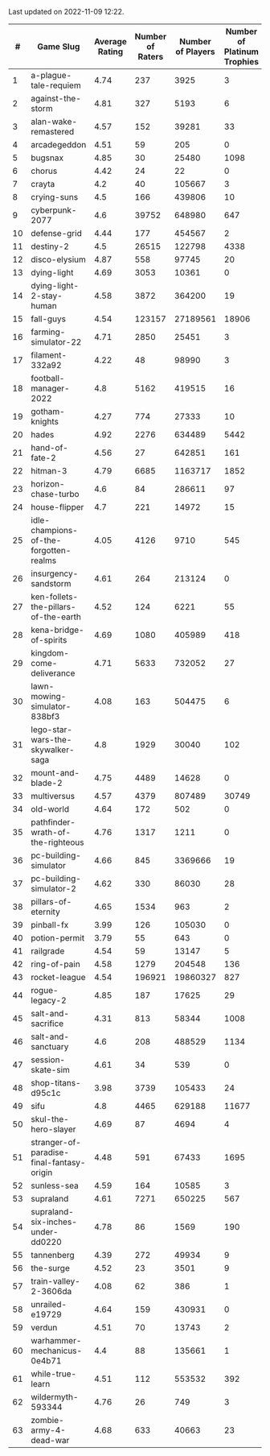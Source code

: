 Last updated on 2022-11-09 12:22.


|#|Game Slug|Average Rating|Number of Raters|Number of Players|Number of Platinum Trophies|Max Rarity (%)|
|---|---|---|---|---|---|---|
|1|a-plague-tale-requiem|4.74|237|3925|3|92|
|2|against-the-storm|4.81|327|5193|6|15|
|3|alan-wake-remastered|4.57|152|39281|33|7|
|4|arcadegeddon|4.51|59|205|0|93|
|5|bugsnax|4.85|30|25480|1098|97|
|6|chorus|4.42|24|22|0|86|
|7|crayta|4.2|40|105667|3|23|
|8|crying-suns|4.5|166|439806|10|65|
|9|cyberpunk-2077|4.6|39752|648980|647|61|
|10|defense-grid|4.44|177|454567|2|80|
|11|destiny-2|4.5|26515|122798|4338|96|
|12|disco-elysium|4.87|558|97745|20|28|
|13|dying-light|4.69|3053|10361|0|97|
|14|dying-light-2-stay-human|4.58|3872|364200|19|0.1|
|15|fall-guys|4.54|123157|27189561|18906|3|
|16|farming-simulator-22|4.71|2850|25451|3|81|
|17|filament-332a92|4.22|48|98990|3|93|
|18|football-manager-2022|4.8|5162|419515|16|49|
|19|gotham-knights|4.27|774|27333|10|34|
|20|hades|4.92|2276|634489|5442|89|
|21|hand-of-fate-2|4.56|27|642851|161|72|
|22|hitman-3|4.79|6685|1163717|1852|48|
|23|horizon-chase-turbo|4.6|84|286611|97|83|
|24|house-flipper|4.7|221|14972|15|93|
|25|idle-champions-of-the-forgotten-realms|4.05|4126|9710|545|4|
|26|insurgency-sandstorm|4.61|264|213124|0|6|
|27|ken-follets-the-pillars-of-the-earth|4.52|124|6221|55|51|
|28|kena-bridge-of-spirits|4.69|1080|405989|418|94|
|29|kingdom-come-deliverance|4.71|5633|732052|27|30|
|30|lawn-mowing-simulator-838bf3|4.08|163|504475|6|89|
|31|lego-star-wars-the-skywalker-saga|4.8|1929|30040|102|98|
|32|mount-and-blade-2|4.75|4489|14628|0|26|
|33|multiversus|4.57|4379|807489|30749|79|
|34|old-world|4.64|172|502|0|92|
|35|pathfinder-wrath-of-the-righteous|4.76|1317|1211|0|0.2|
|36|pc-building-simulator|4.66|845|3369666|19|48|
|37|pc-building-simulator-2|4.62|330|86030|28|75|
|38|pillars-of-eternity|4.65|1534|963|2|79|
|39|pinball-fx|3.99|126|105030|0|86|
|40|potion-permit|3.79|55|643|0|98|
|41|railgrade|4.54|59|13147|5|98|
|42|ring-of-pain|4.58|1279|204548|136|97|
|43|rocket-league|4.54|196921|19860327|827|75|
|44|rogue-legacy-2|4.85|187|17625|29|0.3|
|45|salt-and-sacrifice|4.31|813|58344|1008|91|
|46|salt-and-sanctuary|4.6|208|488529|1134|83|
|47|session-skate-sim|4.61|34|539|0|24|
|48|shop-titans-d95c1c|3.98|3739|105433|24|98|
|49|sifu|4.8|4465|629188|11677|96|
|50|skul-the-hero-slayer|4.69|87|4694|4|96|
|51|stranger-of-paradise-final-fantasy-origin|4.48|591|67433|1695|98|
|52|sunless-sea|4.59|164|10585|3|37|
|53|supraland|4.61|7271|650225|567|99|
|54|supraland-six-inches-under-dd0220|4.78|86|1569|190|99|
|55|tannenberg|4.39|272|49934|9|84|
|56|the-surge|4.52|23|3501|9|94|
|57|train-valley-2-3606da|4.08|62|386|1|89|
|58|unrailed-e19729|4.64|159|430931|0|1|
|59|verdun|4.51|70|13743|2|71|
|60|warhammer-mechanicus-0e4b71|4.4|88|135661|1|23|
|61|while-true-learn|4.51|112|553532|392|93|
|62|wildermyth-593344|4.76|26|749|3|91|
|63|zombie-army-4-dead-war|4.68|633|40663|23|66|
